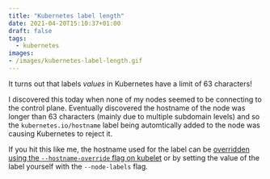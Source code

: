 ```yaml
---
title: "Kubernetes label length"
date: 2021-04-20T15:10:37+01:00
draft: false
tags:
  - kubernetes
images:
- /images/kubernetes-label-length.gif
---
```


It turns out that labels _values_ in Kubernetes have a limit of 63 characters!

I discovered this today when none of my nodes seemed to be connecting to the control plane. Eventually discovered the hostname of the node was longer than 63 characters (mainly due to multiple subdomain levels) and so the `kubernetes.io/hostname` label being automtically added to the node was causing Kubernetes to reject it.

If you hit this like me, the hostname used for the label can be [overridden using the `--hostname-override` flag on kubelet](https://kubernetes.io/docs/reference/labels-annotations-taints/#kubernetesiohostname) or by setting the value of the label yourself with the `--node-labels` flag.